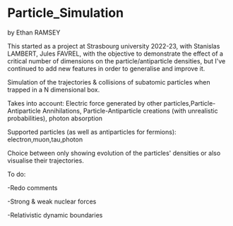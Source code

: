 # Particle_Simulation
by Ethan RAMSEY

This started as a project at Strasbourg university 2022-23, with Stanislas LAMBERT, Jules FAVREL, with the objective to demonstrate the effect of a critical number of dimensions on the particle/antiparticle densities, but I've continued to add new features in order to generalise and improve it.

Simulation of the trajectories &amp; collisions of subatomic particles when trapped in a N dimensional box.

Takes into account: Electric force generated by other particles,Particle-Antiparticle Annihilations, Particle-Antiparticle creations (with unrealistic probabilities), photon absorption

Supported particles (as well as antiparticles for fermions): electron,muon,tau,photon

Choice between only showing evolution of the particles' densities or also visualise their trajectories.


To do: 

-Redo comments

-Strong & weak nuclear forces

-Relativistic dynamic boundaries
